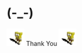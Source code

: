 # (-_-)

<img src="/static/sponge.gif" width="40" height="40" /> Thank You <img src="/static/sponge.gif" width="40" height="40" />
